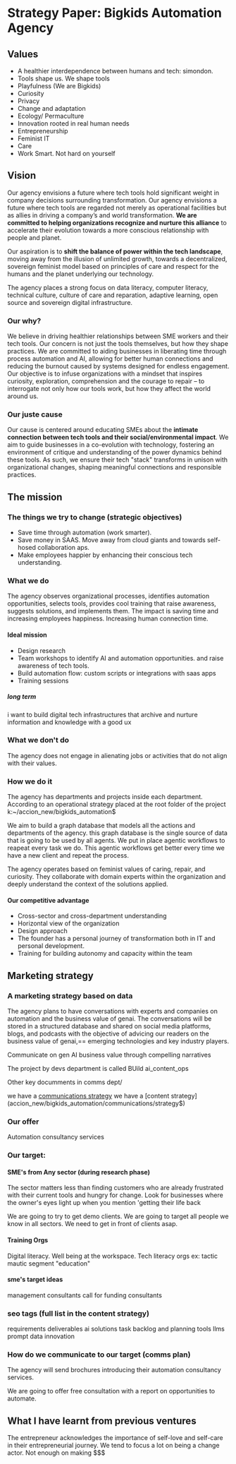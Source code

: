 
# Strategy Paper: Bigkids Automation Agency 

## Values
- A healthier interdependence between humans and tech: simondon. 
- Tools shape us. We shape tools
- Playfulness (We are Bigkids)
- Curiosity
- Privacy
- Change and adaptation
- Ecology/ Permaculture
- Innovation rooted in real human needs
- Entrepreneurship
- Feminist IT
- Care
- Work Smart. Not hard on yourself

## Vision

Our agency envisions a future where tech tools hold significant weight in company decisions surrounding transformation. Our agency envisions a future where tech tools are regarded not merely as operational facilities but as allies in driving a company’s and world transformation. __We are committed to helping organizations recognize and nurture this alliance__ to accelerate their evolution towards a more conscious relationship with people and planet.

Our aspiration is to __shift the balance of power within the tech landscape__, moving away from the illusion of unlimited growth, towards a decentralized, sovereign feminist model based on principles of care and respect for the humans and the planet underlying our technology.

The agency places a strong focus on data literacy, computer literacy, technical culture, 
culture of care and reparation, adaptive learning, open source and sovereign digital infrastructure.



### Our why?  

We believe in driving healthier relationships between SME workers and their tech tools. Our concern is not just the tools themselves, but how they shape practices. We are committed to aiding businesses in liberating time through process automation and AI, allowing for better human connections and reducing the burnout caused by systems designed for endless engagement. Our objective is to infuse organizations with a mindset that inspires curiosity, exploration, comprehension and the courage to repair – to interrogate not only how our tools work, but how they affect the world around us.


### Our juste cause 

Our cause is centered around educating SMEs about the __intimate connection between tech tools and their social/environmental impact__. We aim to guide businesses in a co-evolution with technology, fostering an environment of critique and understanding of the power dynamics behind these tools. As such, we ensure their tech "stack" transforms in unison with organizational changes, shaping meaningful connections and responsible practices.

## The mission

### The things we try to change (strategic objectives)

- Save time through automation (work smarter).
- Save money in SAAS. Move away from cloud giants and towards self-hosed collaboration aps.  
- Make employees happier by enhancing their conscious tech understanding.

### What we do
The agency observes organizational processes, identifies automation 
opportunities, selects tools, provides cool training that raise awareness, 
suggests solutions, and implements them. 
The impact is saving time and increasing employees happiness. Increasing human connection time. 

#### Ideal mission 
- Design research
- Team workshops to identify AI and automation opportunities. and raise awareness of tech tools.
- Build automation flow: custom scripts or integrations with saas apps
- Training sessions

##### long term
i want to build digital tech infrastructures that archive and nurture information and knowledge with a good ux

### What we don't do
The agency does not engage in alienating jobs or activities 
that do not align with their values.

### How we do it

The agency has departments and projects inside each department. According to an operational strategy placed at the root folder of the project k:~/accion_new/bigkids_automation$ 

We aim to build a graph database that models all the actions and departments of the agency. this graph database is the single source of data that is going to be used by all agents. We put in place agentic workflows to reapeat every task we do.  This agentic workflows get better every time we have a new client and repeat the process.


The agency operates based on feminist values of caring, repair, and curiosity. They collaborate with domain experts within the organization and deeply understand the context of the solutions applied.

#### Our competitive advantage
- Cross-sector and cross-department understanding
- Horizontal view of the organization
- Design approach
- The founder has a personal journey of transformation both in IT and personal development.
- Training for building autonomy and capacity within the team

## Marketing strategy

### A marketing strategy based on data 
The agency plans to have conversations with experts and companies on automation and the business value of genai. 
The conversations will be stored in a structured database and shared on social media platforms, blogs, and podcasts with the objective of advicing our readers on the business value of genai,== emerging technologies and key industry players.

Communicate on gen AI business value through compelling narratives

The project by devs department is called BUild ai_content_ops

Other key documments in comms dept/ 

we have a [communications strategy](accion_new/bigkids_automation/communications/strategy$)
we have a [content strategy](accion_new/bigkids_automation/communications/strategy$)

### Our offer
Automation consultancy services

### Our target: 

#### SME's from Any sector (during research phase)
The sector matters less than finding customers who are already frustrated with their current tools and hungry for change. Look for businesses where the owner's eyes light up when you mention 'getting their life back

We are going to try to get demo clients. We are going to target all people we know in all sectors. We need to get in front of clients asap.

#### Training Orgs
Digital literacy. Well being at the workspace.
Tech literacy orgs ex: tactic
mautic segment "education"

#### sme's target ideas
management consultants
call for funding consultants

### seo tags (full list in the content strategy)
requirements 
deliverables
ai solutions
task backlog and planning
tools
llms
prompt
data
innovation




### How do we communicate to our target (comms plan)
The agency will send brochures introducing their automation consultancy services.

We are going to offer free consultation with a report on opportunities to automate. 

## What I have learnt from previous ventures
The entrepreneur acknowledges the importance of self-love and self-care in their entrepreneurial journey.
We tend to focus a lot on being a change actor. Not enough on making $$$



